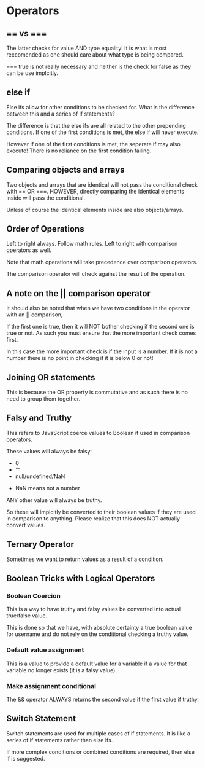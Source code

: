 # Operators

## == vs ===

The latter checks for value AND type equality! It is what is most reccomended as one should care about what type is being compared.

=== true is not really necessary and neither is the check for false as they can be use implcitly.

## else if

Else ifs allow for other conditions to be checked for. What is the difference between this and a series of if statements?

The difference is that the else ifs are all related to the other prepending conditions. If one of the first conditions is met, the else if will never execute.

However if one of the first conditions is met, the seperate if may also execute! There is no reliance on the first condition failing.

## Comparing objects and arrays

Two objects and arrays that are identical will not pass the conditional check with == OR ===. HOWEVER, directly comparing the identical elements inside will pass the conditional.

Unless of course the identical elements inside are also objects/arrays.

## Order of Operations

Left to right always. Follow math rules. Left to right with comparison operators as well.

Note that math operations will take precedence over comparison operators.

<script>
  if (currentPlayerHealth >= chosenMaxLife - HEAL_VALUE) {
  }
</script>

The comparison operator will check against the result of the operation.

## A note on the || comparison operator

It should also be noted that when we have two conditions in the operator with an || comparison,

<script>
if(isNaN(numInput) || numInput <=0){
    chosenMaxLife = 100;
  }
</script>

If the first one is true, then it will NOT bother checking if the second one is true or not. As such you must ensure that the more important check comes first.

In this case the more important check is if the input is a number. If it is not a number there is no point in checking if it is below 0 or not!

## Joining OR statements

<script>
  if ((randomNumber > 0.7 && randomNumber2 > 0.7) || (randomNumber < 0.2 || randomNumber2 < 0.2)) {}
  //is the same as 
  if ((randomNumber > 0.7 && randomNumber2 > 0.7) || randomNumber < 0.2 || randomNumber2 < 0.2) {}
  </script>

This is because the OR property is commutative and as such there is no need to group them together. 

## Falsy and Truthy

This refers to JavaScript coerce values to Boolean if used in comparison operators.

These values will always be falsy:

- 0
- ""
- null/undefined/NaN

* NaN means not a number

ANY other value will always be truthy.

So these will implcitly be converted to their boolean values if they are used in comparison to anything. Please realize that this does NOT actually convert values.

## Ternary Operator

Sometimes we want to return values as a result of a condition.

<script>
const userName = isLogin?'Max':null;

// using if else

const userName = isLogin=='prenium'?'Max_VIP': isLogin?'Max':null;
</script>

## Boolean Tricks with Logical Operators

### Boolean Coercion

This is a way to have truthy and falsy values be converted into actual true/false value.

<script>
const userName = "Max";

if(!!userName){
}
</script>

This is done so that we have, with absolute certainty a true boolean value for username and do not rely on the conditional checking a truthy value.

### Default value assignment

This is a value to provide a default value for a variable if a value for that variable no longer exists (it is a falsy value).

<script>
  const name = someInput || 'Max';
  </script>

### Make assignment conditional

The && operator ALWAYS returns the second value if the first value if truthy.

<script>
//this will be set to 'Max' if isLoggedIn is truthy
const name = isLoggedIn && 'Max';
// this will be set to 'Anna' as it is the second value
const userName = 'Max' && 'Anna';
// this will return '' as it is falsy
const userName = '' && 'Anna';
</script>

## Switch Statement

Switch statements are used for multiple cases of if statements. It is like a series of if statements rather than else ifs.

<script>
switch(event){
  case equalityValue:
    //some code
  break;
  default:
    //code in case no other case is met
}
</script>

If more complex conditions or combined conditions are required, then else if is suggested. 

